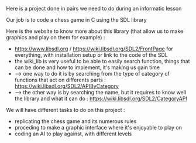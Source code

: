 Here is a project done in pairs we need to do during an informatic lesson

Our job is to code a chess game in C using the SDL library

Here is the website to know more about this library (that allow us to make graphics and play on them for example) : 
- https://www.libsdl.org / https://wiki.libsdl.org/SDL2/FrontPage for everything, with installation setup or link to the code of the SDL 
- the wiki_lib is very useful to be able to easily search function, things that can be done and how to implement, it's making us gain time
- --> one way to do it is by searching from the type of category of functions that act on differents parts : https://wiki.libsdl.org/SDL2/APIByCategory
- --> the other way is by searching the name, but it requires to know well the library and what it can do : https://wiki.libsdl.org/SDL2/CategoryAPI

We will have different tasks to do on this project : 
- replicating the chess game and its numerous rules 
- proceding to make a graphic interface where it's enjoyable to play on
- coding an AI to play against, with different levels 